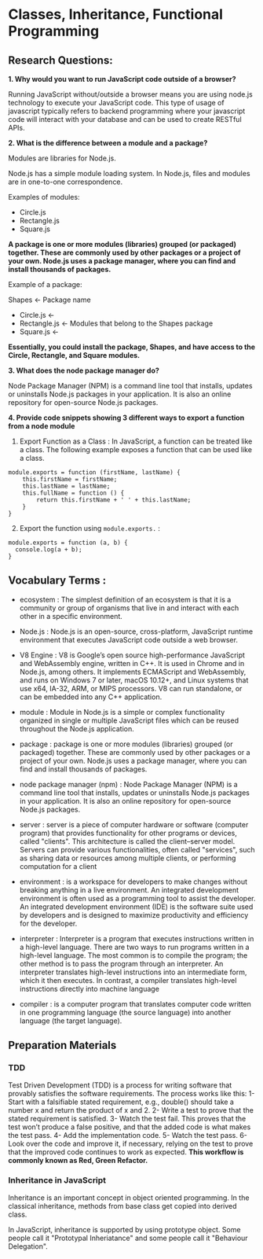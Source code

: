 # Classes, Inheritance, Functional Programming

## Research Questions:

**1. Why would you want to run JavaScript code outside of a browser?**

Running JavaScript without/outside a browser means you are using node.js technology to execute your JavaScript code. This type of usage of javascript typically refers to backend programming where your javascript code will interact with your database and can be used to create RESTful APIs.

**2. What is the difference between a module and a package?**

Modules are libraries for Node.js.

Node.js has a simple module loading system. In Node.js, files and modules are in one-to-one correspondence.

Examples of modules:

- Circle.js
- Rectangle.js
- Square.js

**A package is one or more modules (libraries) grouped (or packaged) together. These are commonly used by other packages or a project of your own. Node.js uses a package manager, where you can find and install thousands of packages.**

Example of a package:

Shapes             <- Package name
  - Circle.js      <-
  - Rectangle.js   <- Modules that belong to the Shapes package
  - Square.js      <-

**Essentially, you could install the package, Shapes, and have access to the Circle, Rectangle, and Square modules.**

**3. What does the node package manager do?**

Node Package Manager (NPM) is a command line tool that installs, updates or uninstalls Node.js packages in your application. It is also an online repository for open-source Node.js packages.

**4. Provide code snippets showing 3 different ways to export a function from a node module**

1. Export Function as a Class :
In JavaScript, a function can be treated like a class. The following example exposes a function that can be used like a class.
```
module.exports = function (firstName, lastName) {
    this.firstName = firstName;
    this.lastName = lastName;
    this.fullName = function () { 
        return this.firstName + ' ' + this.lastName;
    }
}
```

2. Export the function using `module.exports.` :

```
module.exports = function (a, b) { 
  console.log(a + b); 
} 
```


## Vocabulary Terms :

- ecosystem : The simplest definition of an ecosystem is that it is a community or group of organisms that live in and interact with each other in a specific environment.

- Node.js : Node.js is an open-source, cross-platform, JavaScript runtime environment that executes JavaScript code outside a web browser.

- V8 Engine : V8 is Google’s open source high-performance JavaScript and WebAssembly engine, written in C++. It is used in Chrome and in Node.js, among others. It implements ECMAScript and WebAssembly, and runs on Windows 7 or later, macOS 10.12+, and Linux systems that use x64, IA-32, ARM, or MIPS processors. V8 can run standalone, or can be embedded into any C++ application.

- module : Module in Node.js is a simple or complex functionality organized in single or multiple JavaScript files which can be reused throughout the Node.js application.

- package : package is one or more modules (libraries) grouped (or packaged) together. These are commonly used by other packages or a project of your own. Node.js uses a package manager, where you can find and install thousands of packages.

- node package manager (npm) : Node Package Manager (NPM) is a command line tool that installs, updates or uninstalls Node.js packages in your application. It is also an online repository for open-source Node.js packages.

- server : server is a piece of computer hardware or software (computer program) that provides functionality for other programs or devices, called "clients". This architecture is called the client–server model. Servers can provide various functionalities, often called "services", such as sharing data or resources among multiple clients, or performing computation for a client

- environment : is a workspace for developers to make changes without breaking anything in a live environment. An integrated development environment is often used as a programming tool to assist the developer. An integrated development environment (IDE) is the software suite used by developers and is designed to maximize productivity and efficiency for the developer.

- interpreter : Interpreter is a program that executes instructions written in a high-level language. There are two ways to run programs written in a high-level language. The most common is to compile the program; the other method is to pass the program through an interpreter. An interpreter translates high-level instructions into an intermediate form, which it then executes. In contrast, a compiler translates high-level instructions directly into machine language

- compiler : is a computer program that translates computer code written in one programming language (the source language) into another language (the target language).


## Preparation Materials

### TDD

Test Driven Development (TDD) is a process for writing software that provably satisfies the software requirements. The process works like this:
1- Start with a falsifiable stated requirement, e.g., double() should take a number x and return the product of x and 2.
2- Write a test to prove that the stated requirement is satisfied.
3- Watch the test fail. This proves that the test won’t produce a false positive, and that the added code is what makes the test pass.
4- Add the implementation code.
5- Watch the test pass.
6- Look over the code and improve it, if necessary, relying on the test to prove that the improved code continues to work as expected.
**This workflow is commonly known as Red, Green Refactor.**

### Inheritance in JavaScript

Inheritance is an important concept in object oriented programming. In the classical inheritance, methods from base class get copied into derived class.

In JavaScript, inheritance is supported by using prototype object. Some people call it "Prototypal Inheriatance" and some people call it "Behaviour Delegation".